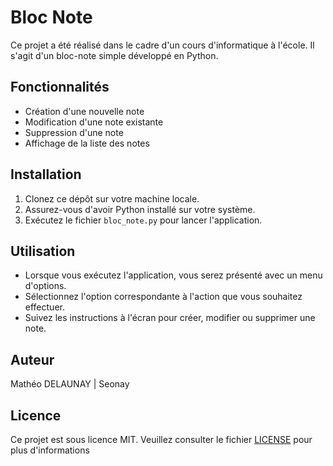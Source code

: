 # Bloc Note

Ce projet a été réalisé dans le cadre d'un cours d'informatique à l'école. Il s'agit d'un bloc-note simple développé en Python.

## Fonctionnalités

- Création d'une nouvelle note
- Modification d'une note existante
- Suppression d'une note
- Affichage de la liste des notes

## Installation

1. Clonez ce dépôt sur votre machine locale.
2. Assurez-vous d'avoir Python installé sur votre système.
3. Exécutez le fichier `bloc_note.py` pour lancer l'application.

## Utilisation

- Lorsque vous exécutez l'application, vous serez présenté avec un menu d'options.
- Sélectionnez l'option correspondante à l'action que vous souhaitez effectuer.
- Suivez les instructions à l'écran pour créer, modifier ou supprimer une note.

## Auteur

Mathéo DELAUNAY | Seonay

## Licence

Ce projet est sous licence MIT. Veuillez consulter le fichier [LICENSE](./LICENSE) pour plus d'informations
